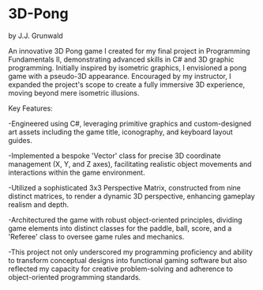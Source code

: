 # 3D-Pong
by J.J. Grunwald

An innovative 3D Pong game I created for my final project in Programming Fundamentals II, demonstrating advanced skills in C# and 3D graphic programming. Initially inspired by isometric graphics, I envisioned a pong game with a pseudo-3D appearance. Encouraged by my instructor, I expanded the project's scope to create a fully immersive 3D experience, moving beyond mere isometric illusions.

Key Features:

-Engineered using C#, leveraging primitive graphics and custom-designed art assets including the game title, iconography, and keyboard layout guides.

-Implemented a bespoke 'Vector' class for precise 3D coordinate management (X, Y, and Z axes), facilitating realistic object movements and interactions within the game environment.

-Utilized a sophisticated 3x3 Perspective Matrix, constructed from nine distinct matrices, to render a dynamic 3D perspective, enhancing gameplay realism and depth.

-Architectured the game with robust object-oriented principles, dividing game elements into distinct classes for the paddle, ball, score, and a 'Referee' class to oversee game rules and mechanics.

-This project not only underscored my programming proficiency and ability to transform conceptual designs into functional gaming software but also reflected my capacity for creative problem-solving and adherence to object-oriented programming standards.
